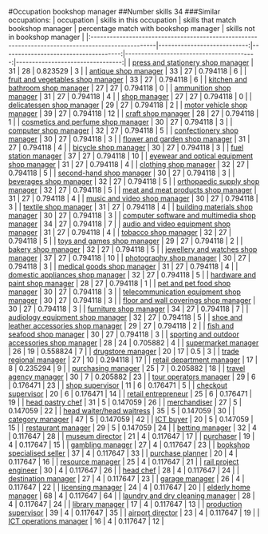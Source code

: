 #Occupation bookshop manager
##Number skills 34
###Similar occupations:
| occupation                                                                                        |   skills in this occupation |   skills that match bookshop manager |   percentage match with bookshop manager |   skills not in bookshop manager |
|:--------------------------------------------------------------------------------------------------|----------------------------:|-------------------------------------:|-----------------------------------------:|---------------------------------:|
| [press and stationery shop manager](press_and_stationery_shop_manager.md)                         |                          31 |                                   28 |                                 0.823529 |                                3 |
| [antique shop manager](antique_shop_manager.md)                                                   |                          33 |                                   27 |                                 0.794118 |                                6 |
| [fruit and vegetables shop manager](fruit_and_vegetables_shop_manager.md)                         |                          33 |                                   27 |                                 0.794118 |                                6 |
| [kitchen and bathroom shop manager](kitchen_and_bathroom_shop_manager.md)                         |                          27 |                                   27 |                                 0.794118 |                                0 |
| [ammunition shop manager](ammunition_shop_manager.md)                                             |                          31 |                                   27 |                                 0.794118 |                                4 |
| [shop manager](shop_manager.md)                                                                   |                          27 |                                   27 |                                 0.794118 |                                0 |
| [delicatessen shop manager](delicatessen_shop_manager.md)                                         |                          29 |                                   27 |                                 0.794118 |                                2 |
| [motor vehicle shop manager](motor_vehicle_shop_manager.md)                                       |                          39 |                                   27 |                                 0.794118 |                               12 |
| [craft shop manager](craft_shop_manager.md)                                                       |                          28 |                                   27 |                                 0.794118 |                                1 |
| [cosmetics and perfume shop manager](cosmetics_and_perfume_shop_manager.md)                       |                          30 |                                   27 |                                 0.794118 |                                3 |
| [computer shop manager](computer_shop_manager.md)                                                 |                          32 |                                   27 |                                 0.794118 |                                5 |
| [confectionery shop manager](confectionery_shop_manager.md)                                       |                          30 |                                   27 |                                 0.794118 |                                3 |
| [flower and garden shop manager](flower_and_garden_shop_manager.md)                               |                          31 |                                   27 |                                 0.794118 |                                4 |
| [bicycle shop manager](bicycle_shop_manager.md)                                                   |                          30 |                                   27 |                                 0.794118 |                                3 |
| [fuel station manager](fuel_station_manager.md)                                                   |                          37 |                                   27 |                                 0.794118 |                               10 |
| [eyewear and optical equipment shop manager](eyewear_and_optical_equipment_shop_manager.md)       |                          31 |                                   27 |                                 0.794118 |                                4 |
| [clothing shop manager](clothing_shop_manager.md)                                                 |                          32 |                                   27 |                                 0.794118 |                                5 |
| [second-hand shop manager](second-hand_shop_manager.md)                                           |                          30 |                                   27 |                                 0.794118 |                                3 |
| [beverages shop manager](beverages_shop_manager.md)                                               |                          32 |                                   27 |                                 0.794118 |                                5 |
| [orthopaedic supply shop manager](orthopaedic_supply_shop_manager.md)                             |                          32 |                                   27 |                                 0.794118 |                                5 |
| [meat and meat products shop manager](meat_and_meat_products_shop_manager.md)                     |                          31 |                                   27 |                                 0.794118 |                                4 |
| [music and video shop manager](music_and_video_shop_manager.md)                                   |                          30 |                                   27 |                                 0.794118 |                                3 |
| [textile shop manager](textile_shop_manager.md)                                                   |                          31 |                                   27 |                                 0.794118 |                                4 |
| [building materials shop manager](building_materials_shop_manager.md)                             |                          30 |                                   27 |                                 0.794118 |                                3 |
| [computer software and multimedia shop manager](computer_software_and_multimedia_shop_manager.md) |                          34 |                                   27 |                                 0.794118 |                                7 |
| [audio and video equipment shop manager](audio_and_video_equipment_shop_manager.md)               |                          31 |                                   27 |                                 0.794118 |                                4 |
| [tobacco shop manager](tobacco_shop_manager.md)                                                   |                          32 |                                   27 |                                 0.794118 |                                5 |
| [toys and games shop manager](toys_and_games_shop_manager.md)                                     |                          29 |                                   27 |                                 0.794118 |                                2 |
| [bakery shop manager](bakery_shop_manager.md)                                                     |                          32 |                                   27 |                                 0.794118 |                                5 |
| [jewellery and watches shop manager](jewellery_and_watches_shop_manager.md)                       |                          37 |                                   27 |                                 0.794118 |                               10 |
| [photography shop manager](photography_shop_manager.md)                                           |                          30 |                                   27 |                                 0.794118 |                                3 |
| [medical goods shop manager](medical_goods_shop_manager.md)                                       |                          31 |                                   27 |                                 0.794118 |                                4 |
| [domestic appliances shop manager](domestic_appliances_shop_manager.md)                           |                          32 |                                   27 |                                 0.794118 |                                5 |
| [hardware and paint shop manager](hardware_and_paint_shop_manager.md)                             |                          28 |                                   27 |                                 0.794118 |                                1 |
| [pet and pet food shop manager](pet_and_pet_food_shop_manager.md)                                 |                          30 |                                   27 |                                 0.794118 |                                3 |
| [telecommunication equipment shop manager](telecommunication_equipment_shop_manager.md)           |                          30 |                                   27 |                                 0.794118 |                                3 |
| [floor and wall coverings shop manager](floor_and_wall_coverings_shop_manager.md)                 |                          30 |                                   27 |                                 0.794118 |                                3 |
| [furniture shop manager](furniture_shop_manager.md)                                               |                          34 |                                   27 |                                 0.794118 |                                7 |
| [audiology equipment shop manager](audiology_equipment_shop_manager.md)                           |                          32 |                                   27 |                                 0.794118 |                                5 |
| [shoe and leather accessories shop manager](shoe_and_leather_accessories_shop_manager.md)         |                          29 |                                   27 |                                 0.794118 |                                2 |
| [fish and seafood shop manager](fish_and_seafood_shop_manager.md)                                 |                          30 |                                   27 |                                 0.794118 |                                3 |
| [sporting and outdoor accessories shop manager](sporting_and_outdoor_accessories_shop_manager.md) |                          28 |                                   24 |                                 0.705882 |                                4 |
| [supermarket manager](supermarket_manager.md)                                                     |                          26 |                                   19 |                                 0.558824 |                                7 |
| [drugstore manager](drugstore_manager.md)                                                         |                          20 |                                   17 |                                 0.5      |                                3 |
| [trade regional manager](trade_regional_manager.md)                                               |                          27 |                                   10 |                                 0.294118 |                               17 |
| [retail department manager](retail_department_manager.md)                                         |                          17 |                                    8 |                                 0.235294 |                                9 |
| [purchasing manager](purchasing_manager.md)                                                       |                          25 |                                    7 |                                 0.205882 |                               18 |
| [travel agency manager](travel_agency_manager.md)                                                 |                          30 |                                    7 |                                 0.205882 |                               23 |
| [tour operators manager](tour_operators_manager.md)                                               |                          29 |                                    6 |                                 0.176471 |                               23 |
| [shop supervisor](shop_supervisor.md)                                                             |                          11 |                                    6 |                                 0.176471 |                                5 |
| [checkout supervisor](checkout_supervisor.md)                                                     |                          20 |                                    6 |                                 0.176471 |                               14 |
| [retail entrepreneur](retail_entrepreneur.md)                                                     |                          25 |                                    6 |                                 0.176471 |                               19 |
| [head pastry chef](head_pastry_chef.md)                                                           |                          31 |                                    5 |                                 0.147059 |                               26 |
| [merchandiser](merchandiser.md)                                                                   |                          27 |                                    5 |                                 0.147059 |                               22 |
| [head waiter/head waitress](head_waiter-head_waitress.md)                                         |                          35 |                                    5 |                                 0.147059 |                               30 |
| [category manager](category_manager.md)                                                           |                          47 |                                    5 |                                 0.147059 |                               42 |
| [ICT buyer](ICT_buyer.md)                                                                         |                          20 |                                    5 |                                 0.147059 |                               15 |
| [restaurant manager](restaurant_manager.md)                                                       |                          29 |                                    5 |                                 0.147059 |                               24 |
| [betting manager](betting_manager.md)                                                             |                          32 |                                    4 |                                 0.117647 |                               28 |
| [museum director](museum_director.md)                                                             |                          21 |                                    4 |                                 0.117647 |                               17 |
| [purchaser](purchaser.md)                                                                         |                          19 |                                    4 |                                 0.117647 |                               15 |
| [gambling manager](gambling_manager.md)                                                           |                          27 |                                    4 |                                 0.117647 |                               23 |
| [bookshop specialised seller](bookshop_specialised_seller.md)                                     |                          37 |                                    4 |                                 0.117647 |                               33 |
| [purchase planner](purchase_planner.md)                                                           |                          20 |                                    4 |                                 0.117647 |                               16 |
| [resource manager](resource_manager.md)                                                           |                          25 |                                    4 |                                 0.117647 |                               21 |
| [rail project engineer](rail_project_engineer.md)                                                 |                          30 |                                    4 |                                 0.117647 |                               26 |
| [head chef](head_chef.md)                                                                         |                          28 |                                    4 |                                 0.117647 |                               24 |
| [destination manager](destination_manager.md)                                                     |                          27 |                                    4 |                                 0.117647 |                               23 |
| [garage manager](garage_manager.md)                                                               |                          26 |                                    4 |                                 0.117647 |                               22 |
| [licensing manager](licensing_manager.md)                                                         |                          24 |                                    4 |                                 0.117647 |                               20 |
| [elderly home manager](elderly_home_manager.md)                                                   |                          68 |                                    4 |                                 0.117647 |                               64 |
| [laundry and dry cleaning manager](laundry_and_dry_cleaning_manager.md)                           |                          28 |                                    4 |                                 0.117647 |                               24 |
| [library manager](library_manager.md)                                                             |                          17 |                                    4 |                                 0.117647 |                               13 |
| [production supervisor](production_supervisor.md)                                                 |                          39 |                                    4 |                                 0.117647 |                               35 |
| [airport director](airport_director.md)                                                           |                          23 |                                    4 |                                 0.117647 |                               19 |
| [ICT operations manager](ICT_operations_manager.md)                                               |                          16 |                                    4 |                                 0.117647 |                               12 |
